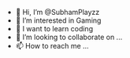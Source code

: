 - 👋 Hi, I’m @SubhamPlayzz
- 👀 I’m interested in Gaming
- 🌱 I want to learn coding
- 💞️ I’m looking to collaborate on ...
- 📫 How to reach me ...

<!---
SubhamPlayzz/SubhamPlayzz is a ✨ special ✨ repository because its `README.md` (this file) appears on your GitHub profile.
You can click the Preview link to take a look at your changes.
--->
